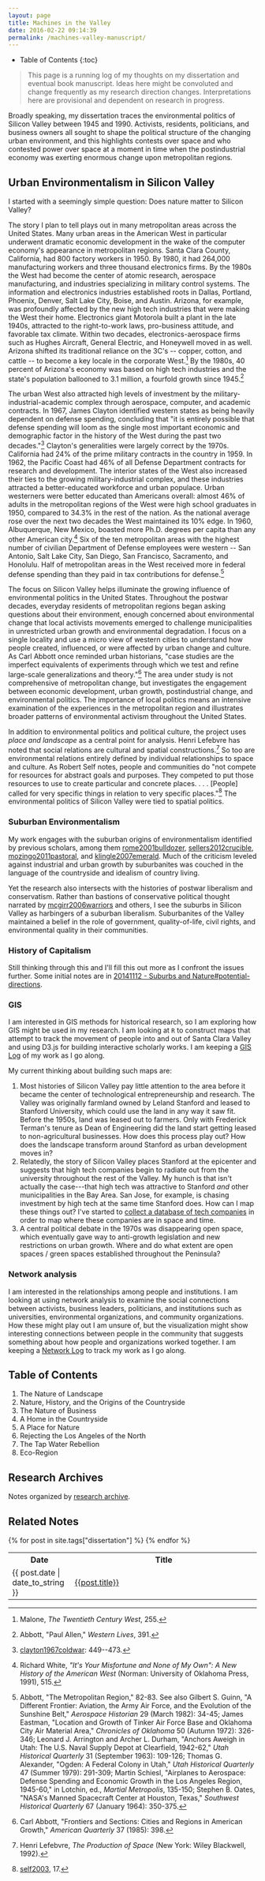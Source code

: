```yaml
---
layout: page
title: Machines in the Valley
date: 2016-02-22 09:14:39
permalink: /machines-valley-manuscript/
---
```


* Table of Contents
{:toc}

>  This page is a running log of my thoughts on my dissertation and eventual book manuscript. Ideas here might
>  be convoluted and change frequently as my research direction changes.
>  Interpretations here are provisional and dependent on research in progress.

Broadly speaking, my dissertation traces the environmental politics of Silicon Valley
between 1945 and 1990. Activists, residents, politicians, and business owners
all sought to shape the political structure of the changing urban environment,
and this highlights contests over space and who contested power over space at a
moment in time when the postindustrial economy was exerting enormous change upon
metropolitan regions.

## Urban Environmentalism in Silicon Valley

I started with a seemingly simple question: Does nature matter to Silicon
Valley?

The story I plan to tell plays out in many metropolitan areas across the
United States. Many urban areas in the American West in particular
underwent dramatic economic development in the wake of the computer
economy's appearance in metropolitan regions. Santa Clara County,
California, had 800 factory workers in 1950. By 1980, it had 264,000
manufacturing workers and three thousand electronics firms. By the 1980s
the West had become the center of atomic research, aerospace
manufacturing, and industries specializing in military control systems.
The information and electronics industries established roots in Dallas,
Portland, Phoenix, Denver, Salt Lake City, Boise, and Austin. Arizona,
for example, was profoundly affected by the new high tech industries
that were making the West their home. Electronics giant Motorola built a
plant in the late 1940s, attracted to the right-to-work laws,
pro-business attitude, and favorable tax climate. Within two decades,
electronics-aerospace firms such as Hughes Aircraft, General Electric,
and Honeywell moved in as well. Arizona shifted its traditional reliance
on the 3C's -- copper, cotton, and cattle -- to become a key locale in
the corporate West.[^3] By the 1980s, 40 percent of Arizona's economy was
based on high tech industries and the state's population ballooned to
3.1 million, a fourfold growth since 1945.[^4]

The urban West also attracted high levels of investment by the
military-industrial-academic complex through aerospace, computer, and academic
contracts. In 1967, James Clayton identified western states as being heavily
dependent on defense spending, concluding that "it is entirely possible that
defense spending will loom as the single most important economic and
demographic factor in the history of the West during the past two
decades."[^5] Clayton's generalities were largely correct by the 1970s.
California had 24% of the prime military contracts in the country in 1959. In
1962, the Pacific Coast had 46% of all Defense Department contracts for
research and development. The interior states of the West also increased their
ties to the growing military-industrial complex, and these industries
attracted a better-educated workforce and urban populace. Urban westerners
were better educated than Americans overall: almost 46% of adults in the
metropolitan regions of the West were high school graduates in 1950, compared
to 34.3% in the rest of the nation.  As the national average rose over the
next two decades the West maintained its 10% edge. In 1960, Albuquerque, New
Mexico, boasted more Ph.D. degrees per capita than any other American
city.[^6] Six of the ten metropolitan areas with the highest number of
civilian Department of Defense employees were western -- San Antonio, Salt
Lake City, San Diego, San Francisco, Sacramento, and Honolulu. Half of
metropolitan areas in the West received more in federal defense spending than
they paid in tax contributions for defense.[^7]

The focus on Silicon Valley helps illuminate the growing influence of
environmental politics in the United States. Throughout the postwar decades,
everyday residents of metropolitan regions began asking questions about their
environment, enough concerned about environmental change that local activists
movements emerged to challenge municipalities in unrestricted urban growth and
environmental degradation. I focus on a single locality and use a micro view of
western cities to understand how people created, influenced, or were affected by
urban change and culture. As Carl Abbott once reminded urban historians, "case
studies are the imperfect equivalents of experiments through which we test and
refine large-scale generalizations and theory."[^1] The area under study is not
comprehensive of metropolitan change, but investigates the engagement between
economic development, urban growth, postindustrial change, and environmental
politics. The importance of local politics means an intensive examination of the
experiences in the metropolitan region and illustrates broader patterns of
environmental activism throughout the United States.

In addition to environmental politics and political culture, the project uses
*place and landscape* as a central point for analysis. Henri Lefebvre has noted that social
relations are cultural and spatial constructions.[^2] So too are environmental
relations entirely defined by individual relationships to space and culture.
As Robert Self notes, people and communities do "not compete for resources for
abstract goals and purposes. They competed to put those resources to use to
create particular and concrete places.  . . . [People] called for very
specific things in relation to very specific places."[^8] The environmental
politics of Silicon Valley were tied to spatial politics.

### Suburban Environmentalism

My work engages with the suburban origins of environmentalism identified by previous scholars, among them [rome2001bulldozer](/rome2001bulldozer/), [sellers2012crucible](/sellers2012crucible/), [mozingo2011pastoral](/mozingo2011pastoral/), and [klingle2007emerald](/klingle2007emerald/). Much of the criticism leveled against industrial and urban growth by suburbanites was couched in the language of the countryside and idealism of country living.

Yet the research also intersects with the histories of postwar liberalism and conservatism. Rather than bastions of conservative political thought narrated by [mcgirr2006warriors](/mcgirr2006warriors/) and others, I see the suburbs in Silicon Valley as harbingers of a suburban liberalism. Suburbanites of the Valley maintained a belief in the role of government, quality-of-life, civil rights, and environmental quality in their communities.

### History of Capitalism

Still thinking through this and I'll fill this out more as I confront the issues further. Some initial notes are in [20141112 - Suburbs and Nature#potential-directions](/nature-and-suburbs/#potential-directions).

### GIS

I am interested in GIS methods for historical research, so I am exploring how
GIS might be used in my research. I am looking at `R` to construct
maps that attempt to track the movement of people into and out of Santa Clara
Valley and using D3.js for building interactive scholarly works. I am keeping
a [GIS Log](/gis-log/) of my work as I go along.

My current thinking about building such maps are:

1. Most histories of Silicon Valley pay little attention to the area before it
   became the center of technological entrepreneurship and research. The Valley
   was originally farmland owned by Leland Stanford and leased to Stanford
   University, which could use the land in any way it saw fit. Before the
   1950s, land was leased out to farmers. Only with Frederick Terman's tenure
   as Dean of Engineering did the land start getting leased to non-agricultural
   businesses. How does this process play out? How does the landscape transform
   around Stanford as urban development moves in?
2. Relatedly, the story of Silicon Valley places Stanford at the epicenter and
   suggests that high tech companies begin to radiate out from the university
   throughout the rest of the Valley. My hunch is that isn't actually the
   case---that high tech was attractive to Stanford *and* other municipalities
   in the Bay Area. San Jose, for example, is chasing investment by high tech
   at the same time Stanford does. How can I map these things out? I've started
   to [collect a database of tech
   companies](https://github.com/hepplerj/machinesvalley/blob/gh-pages/data-files/sv-companies/sv_companies.csv)
   in order to map where these companies are in space and time.
3. A central political debate in the 1970s was disappearing open space, which
   eventually gave way to anti-growth legislation and new restrictions on urban
   growth. Where and do what extent are open spaces / green spaces established
   throughout the Peninsula?

### Network analysis

I am interested in the relationships among people and institutions. I am looking
at using network analysis to examine the social connections between activists,
business leaders, politicians, and institutions such as universities,
environmental  organizations, and community organizations. How these might play
out I am unsure of, but the visualization might show interesting connections
between people in the community that suggests something about how people and
organizations worked together. I am keeping a [Network Log](/network-log/) to track my work
as I go along.

## Table of Contents

1.    The Nature of Landscape
2.    Nature, History, and the Origins of the Countryside
3.    The Nature of Business
4.    A Home in the Countryside
5.    A Place for Nature
6.    Rejecting the Los Angeles of the North
7.    The Tap Water Rebellion
8.    Eco-Region

## Research Archives

Notes organized by [research archive](/research-archives/).

## Related Notes

<table class="table-stripped">
    <tr>
      <th>Date</th>
      <th>Title</th>
    </tr>
    {% for post in site.tags["dissertation"] %}
    <tr>
      <td width="15%;">{{ post.date | date_to_string }}</td>
      <td width="70%;"><a href="{{ post.url | prepend: site.baseurl }}">{{post.title}}</a></td>
      </tr>
    {% endfor %}
  </table>

[^1]: Carl Abbott, "Frontiers and Sections: Cities and Regions in American Growth," *American Quarterly* 37 (1985): 398.

[^2]: Henri Lefebvre, *The Production of Space* (New York: Wiley Blackwell, 1992).

[^3]: Malone, *The Twentieth Century West*, 255.

[^4]: Abbott, "Paul Allen," *Western Lives*, 391.

[^5]: [clayton1967coldwar](/clayton1967coldwar/): 449--473.

[^6]: Richard White, *"It's Your Misfortune and None of My Own": A New History of the American West* (Norman: University of Oklahoma Press, 1991), 515.

[^7]: Abbott, "The Metropolitan Region," 82-83. See also Gilbert S. Guinn, "A Different Frontier: Aviation, the Army Air Force, and the Evolution of the Sunshine Belt," *Aerospace Historian* 29 (March 1982): 34-45; James Eastman, "Location and Growth of Tinker Air Force Base and Oklahoma City Air Material Area," *Chronicles of Oklahoma* 50 (Autumn 1972): 326-346; Leonard J. Arrington and Archer L. Durham, "Anchors Aweigh in Utah: The U.S. Naval Supply Depot at Clearfield, 1942-62," *Utah Historical Quarterly* 31 (September 1963): 109-126; Thomas G. Alexander, "Ogden: A Federal Colony in Utah," *Utah Historical Quarterly* 47 (Summer 1979): 291-309; Martin Schiesl, "Airplanes to Aerospace: Defense Spending and Economic Growth in the Los Angeles Region, 1945-60," in Lotchin, ed., *Martial Metropolis*, 135-150; Stephen B. Oates, "NASA's Manned Spacecraft Center at Houston, Texas," *Southwest Historical Quarterly* 67 (January 1964): 350-375.

[^8]: [self2003](/self2003/), 17.
